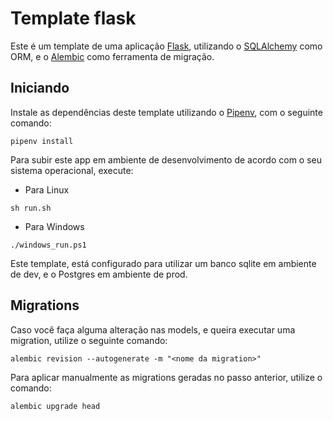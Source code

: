 # Template flask

Este é um template de uma aplicação [Flask](https://flask.palletsprojects.com/en/2.0.x/), utilizando o [SQLAlchemy](https://www.sqlalchemy.org/) como ORM, e o [Alembic](https://alembic.sqlalchemy.org/en/latest/front.html#project-homepage) como ferramenta de migração.

## Iniciando

Instale as dependências deste template utilizando o [Pipenv](https://pipenv.pypa.io/en/latest/), com o seguinte comando:

```
pipenv install
```

Para subir este app em ambiente de desenvolvimento de acordo com o seu sistema operacional, execute:

- Para Linux

```
sh run.sh
```

- Para Windows

```
./windows_run.ps1
```

Este template, está configurado para utilizar um banco sqlite em ambiente de dev, e o Postgres em ambiente de prod.

## Migrations

Caso você faça alguma alteração nas models, e queira executar uma migration, utilize o seguinte comando:

```
alembic revision --autogenerate -m "<nome da migration>"
```

Para aplicar manualmente as migrations geradas no passo anterior, utilize o comando:

```
alembic upgrade head
```
